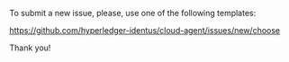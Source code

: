 To submit a new issue, please, use one of the following templates:

<https://github.com/hyperledger-identus/cloud-agent/issues/new/choose>

Thank you!
